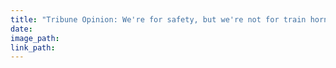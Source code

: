 ```yaml
---
title: "Tribune Opinion: We're for safety, but we're not for train horns blaring in downtown Greeley"
date:
image_path:
link_path:
---
```

